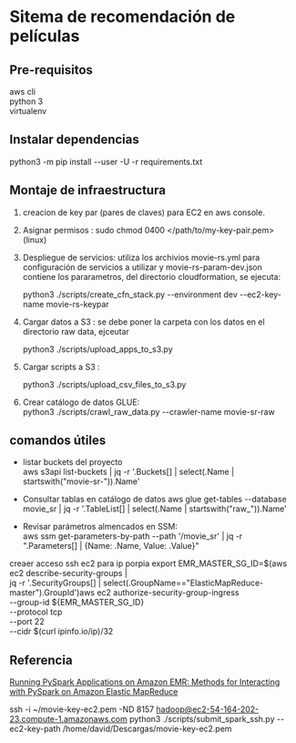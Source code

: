 # Sitema de recomendación de películas

## Pre-requisitos
aws cli  
python 3  
virtualenv
## Instalar dependencias
python3 -m pip install --user -U -r requirements.txt

## Montaje de infraestructura
1. creacion de key par (pares de claves) para EC2 en aws console.
2. Asignar permisos : sudo chmod 0400 </path/to/my-key-pair.pem> (linux)
3. Despliegue de servicios: utiliza los archivios movie-rs.yml para configuración de servicios a utilizar 
 y movie-rs-param-dev.json contiene los pararametros, del directorio cloudformation, se ejecuta: 
 
    python3 ./scripts/create_cfn_stack.py --environment dev --ec2-key-name movie-rs-keypar

4. Cargar datos a S3 : se debe poner la carpeta con los datos en el directorio raw data, ejceutar  
    
    python3 ./scripts/upload_apps_to_s3.py
    
5. Cargar scripts a S3 :  
    
    python3 ./scripts/upload_csv_files_to_s3.py

6. Crear catálogo de datos GLUE:  
  python3 ./scripts/crawl_raw_data.py --crawler-name movie-sr-raw



  
## comandos útiles
+ listar buckets del proyecto  
aws s3api list-buckets | jq -r '.Buckets[] | select(.Name | startswith("movie-sr-")).Name'
+ Consultar tablas en catálogo de datos
 aws glue get-tables --database movie_sr | jq -r '.TableList[] | select(.Name | startswith("raw_")).Name'
 
+ Revisar parámetros almencados en SSM:   
aws ssm get-parameters-by-path --path '/movie_sr' | jq -r ".Parameters[] | {Name: .Name, Value: .Value}"



creaer acceso ssh ec2 para ip porpia export EMR_MASTER_SG_ID=$(aws ec2 describe-security-groups | \
    jq -r '.SecurityGroups[] | select(.GroupName=="ElasticMapReduce-master").GroupId')aws ec2 authorize-security-group-ingress \
    --group-id ${EMR_MASTER_SG_ID} \
    --protocol tcp \
    --port 22 \
    --cidr $(curl ipinfo.io/ip)/32

## Referencia
[Running PySpark Applications on Amazon EMR: Methods for Interacting with PySpark on Amazon Elastic MapReduce](https://garystafford.medium.com/running-pyspark-applications-on-amazon-emr-e536b7a865ca)

ssh -i ~/movie-key-ec2.pem -ND 8157 hadoop@ec2-54-164-202-23.compute-1.amazonaws.com
python3 ./scripts/submit_spark_ssh.py --ec2-key-path /home/david/Descargas/movie-key-ec2.pem